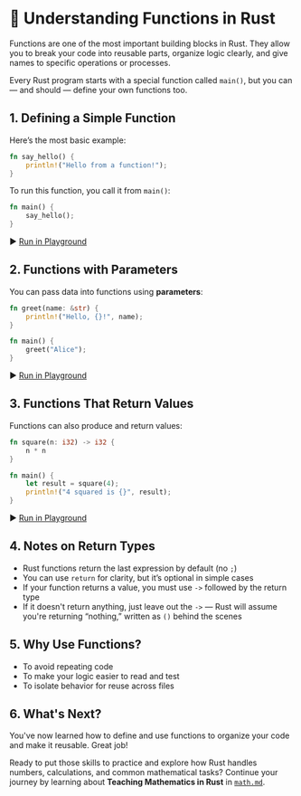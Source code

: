 # 🧩 Understanding Functions in Rust

Functions are one of the most important building blocks in Rust. They allow you to break your code into reusable parts, organize logic clearly, and give names to specific operations or processes.

Every Rust program starts with a special function called `main()`, but you can — and should — define your own functions too.

## 1. Defining a Simple Function

Here’s the most basic example:

```rust
fn say_hello() {
    println!("Hello from a function!");
}
```

To run this function, you call it from `main()`:

```rust
fn main() {
    say_hello();
}
```

▶️ [Run in Playground](https://play.rust-lang.org/?version=stable&mode=debug&edition=2024&code=fn+say_hello%28%29+%7B%0A++++println%21%28%22Hello+from+a+function%21%22%29%3B%0A%7D%0A%0Afn+main%28%29+%7B%0A++++say_hello%28%29%3B%0A%7D)

## 2. Functions with Parameters

You can pass data into functions using **parameters**:

```rust
fn greet(name: &str) {
    println!("Hello, {}!", name);
}
```

```rust
fn main() {
    greet("Alice");
}
```

▶️ [Run in Playground](https://play.rust-lang.org/?version=stable&mode=debug&edition=2024&code=fn+greet%28name%3A+%26str%29+%7B%0A++++println%21%28%22Hello%2C+%7B%7D%21%22%2C+name%29%3B%0A%7D%0A%0Afn+main%28%29+%7B%0A++++greet%28%22Alice%22%29%3B%0A%7D)

## 3. Functions That Return Values

Functions can also produce and return values:

```rust
fn square(n: i32) -> i32 {
    n * n
}
```

```rust
fn main() {
    let result = square(4);
    println!("4 squared is {}", result);
}
```

▶️ [Run in Playground](https://play.rust-lang.org/?version=stable&mode=debug&edition=2024&code=fn+square%28n%3A+i32%29+-%3E+i32+%7B%0A++++n+*+n%0A%7D%0A%0Afn+main%28%29+%7B%0A++++let+result+%3D+square%284%29%3B%0A++++println%21%28%224+squared+is+%7B%7D%22%2C+result%29%3B%0A%7D)

## 4. Notes on Return Types

* Rust functions return the last expression by default (no `;`)
* You can use `return` for clarity, but it’s optional in simple cases
* If your function returns a value, you must use `->` followed by the return type
* If it doesn't return anything, just leave out the `->` — Rust will assume you're returning “nothing,” written as `()` behind the scenes

## 5. Why Use Functions?

- To avoid repeating code
- To make your logic easier to read and test
- To isolate behavior for reuse across files

## 6. What's Next?

You've now learned how to define and use functions to organize your code and make it reusable. Great job!

Ready to put those skills to practice and explore how Rust handles numbers, calculations, and common mathematical tasks? Continue your journey by learning about **Teaching Mathematics in Rust** in [`math.md`](./math.md).